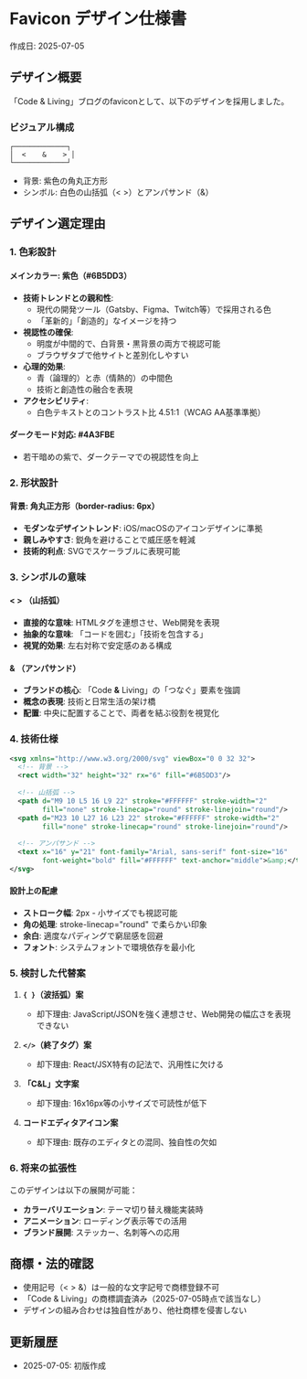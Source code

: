 # Favicon デザイン仕様書

作成日: 2025-07-05

## デザイン概要

「Code & Living」ブログのfaviconとして、以下のデザインを採用しました。

### ビジュアル構成
```
┌─────────────┐
│  <    &    > │
└─────────────┘
```
- 背景: 紫色の角丸正方形
- シンボル: 白色の山括弧（< >）とアンパサンド（&）

## デザイン選定理由

### 1. 色彩設計

#### メインカラー: 紫色（#6B5DD3）
- **技術トレンドとの親和性**: 
  - 現代の開発ツール（Gatsby、Figma、Twitch等）で採用される色
  - 「革新的」「創造的」なイメージを持つ
- **視認性の確保**:
  - 明度が中間的で、白背景・黒背景の両方で視認可能
  - ブラウザタブで他サイトと差別化しやすい
- **心理的効果**:
  - 青（論理的）と赤（情熱的）の中間色
  - 技術と創造性の融合を表現
- **アクセシビリティ**:
  - 白色テキストとのコントラスト比 4.51:1（WCAG AA基準準拠）

#### ダークモード対応: #4A3FBE
- 若干暗めの紫で、ダークテーマでの視認性を向上

### 2. 形状設計

#### 背景: 角丸正方形（border-radius: 6px）
- **モダンなデザイントレンド**: iOS/macOSのアイコンデザインに準拠
- **親しみやすさ**: 鋭角を避けることで威圧感を軽減
- **技術的利点**: SVGでスケーラブルに表現可能

### 3. シンボルの意味

#### < > （山括弧）
- **直接的な意味**: HTMLタグを連想させ、Web開発を表現
- **抽象的な意味**: 「コードを囲む」「技術を包含する」
- **視覚的効果**: 左右対称で安定感のある構成

#### & （アンパサンド）
- **ブランドの核心**: 「Code **&** Living」の「つなぐ」要素を強調
- **概念の表現**: 技術と日常生活の架け橋
- **配置**: 中央に配置することで、両者を結ぶ役割を視覚化

### 4. 技術仕様

```svg
<svg xmlns="http://www.w3.org/2000/svg" viewBox="0 0 32 32">
  <!-- 背景 -->
  <rect width="32" height="32" rx="6" fill="#6B5DD3"/>
  
  <!-- 山括弧 -->
  <path d="M9 10 L5 16 L9 22" stroke="#FFFFFF" stroke-width="2" 
        fill="none" stroke-linecap="round" stroke-linejoin="round"/>
  <path d="M23 10 L27 16 L23 22" stroke="#FFFFFF" stroke-width="2" 
        fill="none" stroke-linecap="round" stroke-linejoin="round"/>
  
  <!-- アンパサンド -->
  <text x="16" y="21" font-family="Arial, sans-serif" font-size="16" 
        font-weight="bold" fill="#FFFFFF" text-anchor="middle">&amp;</text>
</svg>
```

#### 設計上の配慮
- **ストローク幅**: 2px - 小サイズでも視認可能
- **角の処理**: stroke-linecap="round" で柔らかい印象
- **余白**: 適度なパディングで窮屈感を回避
- **フォント**: システムフォントで環境依存を最小化

### 5. 検討した代替案

1. **`{ }`（波括弧）案**
   - 却下理由: JavaScript/JSONを強く連想させ、Web開発の幅広さを表現できない

2. **`</>`（終了タグ）案**
   - 却下理由: React/JSX特有の記法で、汎用性に欠ける

3. **「C&L」文字案**
   - 却下理由: 16x16px等の小サイズで可読性が低下

4. **コードエディタアイコン案**
   - 却下理由: 既存のエディタとの混同、独自性の欠如

### 6. 将来の拡張性

このデザインは以下の展開が可能：
- **カラーバリエーション**: テーマ切り替え機能実装時
- **アニメーション**: ローディング表示等での活用
- **ブランド展開**: ステッカー、名刺等への応用

## 商標・法的確認

- 使用記号（< > &）は一般的な文字記号で商標登録不可
- 「Code & Living」の商標調査済み（2025-07-05時点で該当なし）
- デザインの組み合わせは独自性があり、他社商標を侵害しない

## 更新履歴

- 2025-07-05: 初版作成